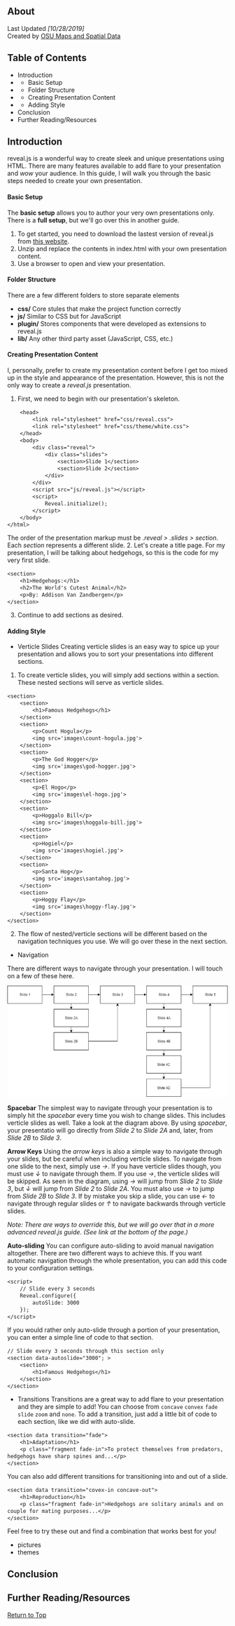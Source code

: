 ## About
Last Updated *[10/28/2019]*   
Created by [OSU Maps and Spatial Data](https://info.library.okstate.edu/map-room)


## Table of Contents
- Introduction 
- - Basic Setup
- - Folder Structure
- - Creating Presentation Content
- - Adding Style
- Conclusion
- Further Reading/Resources

## Introduction
reveal.js is a wonderful way to create sleek and unique presentations using HTML.
There are many features available to add flare to your presentation and *wow* your audience.
In this guide, I will walk you through the basic steps needed to create your own presentation.

#### Basic Setup
The **basic setup** allows you to author your very own presentations only. There is a **full setup**, but we'll go over this in another guide. 
1. To get started, you need to download the lastest version of reveal.js from [this website](https://github.com/hakimel/reveal.js/releases).
2. Unzip and replace the contents in index.html with your own presentation content.
3. Use a browser to open and view your presentation.

#### Folder Structure
There are a few different folders to store separate elements
- **css/** Core stules that make the project function correctly
- **js/** Similar to CSS but for JavaScript
- **plugin/** Stores components that were developed as extensions to reveal.js
- **lib/** Any other third party asset (JavaScript, CSS, etc.)

#### Creating Presentation Content
I, personally, prefer to create my presentation content before I get too mixed up in the style and appearance of the presentation. However, this is not the only way to create a *reveal.js* presentation. 

1. First, we need to begin with our presentation's skeleton. 
```<html>
	<head>
		<link rel="stylesheet" href="css/reveal.css">
		<link rel="stylesheet" href="css/theme/white.css">
	</head>
	<body>
		<div class="reveal">
			<div class="slides">
				<section>Slide 1</section>
				<section>Slide 2</section>
			</div>
		</div>
		<script src="js/reveal.js"></script>
		<script>
			Reveal.initialize();
		</script>
	</body>
</html>
```
The order of the presentation markup must be *.reveal > .slides > section*. Each *section* represents a different slide. 
2. Let's create a title page. For my presentation, I will be talking about hedgehogs, so this is the code for my very first slide. 
```
<section>
	<h1>Hedgehogs:</h1>
	<h2>The World's Cutest Animal</h2>
	<p>By: Addison Van Zandbergen</p>	
</section>
```
3. Continue to add sections as desired.

#### Adding Style
- Verticle Slides
Creating verticle slides is an easy way to spice up your presentation and allows you to sort your presentations into different sections.
1. To create verticle slides, you will simply add sections within a section. These nested sections will serve as verticle slides.
```
<section>
	<section>
		<h1>Famous Hedgehogs</h1>
	</section>
	<section>
		<p>Count Hogula</p>
		<img src='images\count-hogula.jpg'>
	</section>
	<section>
		<p>The God Hogger</p>
		<img src='images\god-hogger.jpg'>
	</section>
	<section>
		<p>El Hogo</p>
		<img src='images\el-hogo.jpg'>
	</section>
	<section>
		<p>Hoggalo Bill</p>
		<img src='images\hoggalo-bill.jpg'>
	</section>
	<section>
		<p>Hogiel</p>
		<img src='images\hogiel.jpg'>
	</section>
	<section>
		<p>Santa Hog</p>
		<img src='images\santahog.jpg'>
	</section>
	<section>
		<p>Hoggy Flay</p>
		<img src='images\hoggy-flay.jpg'>
	</section>
</section>
```
2. The flow of nested/verticle sections will be different based on the navigation techniques you use. We will go over these in the next section. 
- Navigation

There are different ways to navigate through your presentation. I will touch on a few of these here.

![Flow of slides](images/flow.png)

**Spacebar**
The simplest way to navigate through your presentation is to simply hit the *spacebar* every time you wish to change slides. This includes verticle slides as well. Take a look at the diagram above. By using *spacebar*, your presentatio will go directly from *Slide 2* to *Slide 2A* and, later, from *Slide 2B* to *Slide 3*.

**Arrow Keys**
Using the *arrow keys* is also a simple way to navigate through your slides, but be careful when including verticle slides. To navigate from one slide to the next, simply use *→*. If you have verticle slides though, you must use *↓* to navigate through them. If you use *→*, the verticle slides will be skipped. As seen in the diagram, using *→* will jump from *Slide 2* to *Slide 3*, but *↓* will jump from *Slide 2* to *Slide 2A*. You must also use *→* to jump from *Slide 2B* to *Slide 3*. If by mistake you skip a slide, you can use *←* to navigate through regular slides or *↑* to navigate backwards through verticle slides. 

*Note: There are ways to override this, but we will go over that in a more advanced reveal.js guide. (See link at the bottom of the page.)*

**Auto-sliding**
You can configure auto-sliding to avoid manual navigation altogether. There are two different ways to achieve this. If you want automatic navigation through the whole presentation, you can add this code to your configuration settings.
```
<script>
	// Slide every 3 seconds
	Reveal.configure({
  		autoSlide: 3000
	});	
</script>
```
If you would rather only auto-slide through a portion of your presentation, you can enter a simple line of code to that section.
```
// Slide every 3 seconds through this section only
<section data-autoslide="3000"; >
	<section>
		<h1>Famous Hedgehogs</h1>
	</section>
</section>
```
- Transitions
Transitions are a great way to add flare to your presentation and they are simple to add! You can choose from ```concave``` ```convex``` ```fade``` ```slide``` ```zoom``` and ```none```. To add a transition, just add a little bit of code to each section, like we did with auto-slide. 
```
<section data transition="fade">
	<h1>Adaptation</h1>
	<p class="fragment fade-in">To protect themselves from predators, hedgehogs have sharp spines and...</p>
</section>
```
You can also add different transitions for transitioning into and out of a slide. 
```
<section data transition="covex-in concave-out">
	<h1>Reproduction</h1>
	<p class="fragment fade-in">Hedgehogs are solitary animals and on couple for mating purposes...</p>
</section>
```
Feel free to try these out and find a combination that works best for you!
- pictures
- themes

## Conclusion

## Further Reading/Resources


[Return to Top](#about)
